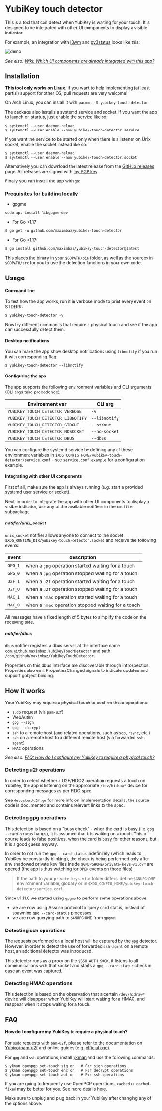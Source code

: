 # YubiKey touch detector

This is a tool that can detect when YubiKey is waiting for your touch. It is designed to be integrated with other UI components to display a visible indicator.

For example, an integration with [i3wm](https://i3wm.org/) and [py3status](https://github.com/ultrabug/py3status) looks like this:

![demo](https://user-images.githubusercontent.com/1177900/46533233-2bcf5580-c8a4-11e8-99e7-1418e89615f5.gif)

_See also: [Wiki: Which UI components are already integrated with this app?](https://github.com/maximbaz/yubikey-touch-detector/wiki)_

## Installation

**This tool only works on Linux**. If you want to help implementing (at least partial) support for other OS, pull requests are very welcome!

On Arch Linux, you can install it with `pacman -S yubikey-touch-detector`

The package also installs a systemd service and socket. If you want the app to launch on startup, just enable the service like so:

```
$ systemctl --user daemon-reload
$ systemctl --user enable --now yubikey-touch-detector.service
```

If you want the service to be started only when there is a listener on Unix socket, enable the socket instead like so:

```
$ systemctl --user daemon-reload
$ systemctl --user enable --now yubikey-touch-detector.socket
```

Alternatively you can download the latest release from the [GitHub releases](https://github.com/maximbaz/yubikey-touch-detector/releases) page. All releases are signed with [my PGP key](https://keybase.io/maximbaz).

Finally you can install the app with `go`:

### Prequisites for building locally

- gpgme

```
sudo apt install libgpgme-dev
```

- For Go <1.17

```
$ go get -u github.com/maximbaz/yubikey-touch-detector
```

- For [Go >1.17](https://go.dev/doc/go-get-install-deprecation):

```
$ go install github.com/maximbaz/yubikey-touch-detector@latest
```

This places the binary in your `$GOPATH/bin` folder, as well as the sources in `$GOPATH/src` for you to use the detection functions in your own code.

## Usage

#### Command line

To test how the app works, run it in verbose mode to print every event on STDERR:

```
$ yubikey-touch-detector -v
```

Now try different commands that require a physical touch and see if the app can successfully detect them.

#### Desktop notifications

You can make the app show desktop notifications using `libnotify` if you run it with corresponding flag:

```
$ yubikey-touch-detector --libnotify
```

#### Configuring the app

The app supports the following environment variables and CLI arguments (CLI args take precedence):

| Environment var                    | CLI arg       |
| ---------------------------------- | ------------- |
| `YUBIKEY_TOUCH_DETECTOR_VERBOSE`   | `-v`          |
| `YUBIKEY_TOUCH_DETECTOR_LIBNOTIFY` | `--libnotify` |
| `YUBIKEY_TOUCH_DETECTOR_STDOUT`    | `--stdout`    |
| `YUBIKEY_TOUCH_DETECTOR_NOSOCKET`  | `--no-socket` |
| `YUBIKEY_TOUCH_DETECTOR_DBUS`      | `--dbus`      |

You can configure the systemd service by defining any of these environment variables in `$XDG_CONFIG_HOME/yubikey-touch-detector/service.conf` - see `service.conf.example` for a configuration example.

#### Integrating with other UI components

First of all, make sure the app is always running (e.g. start a provided systemd user service or socket).

Next, in order to integrate the app with other UI components to display a visible indicator, use any of the available notifiers in the `notifier` subpackage.

##### notifier/unix_socket

`unix_socket` notifier allows anyone to connect to the socket `$XDG_RUNTIME_DIR/yubikey-touch-detector.socket` and receive the following events:

| event   | description                                         |
| ------- | --------------------------------------------------- |
| `GPG_1` | when a `gpg` operation started waiting for a touch  |
| `GPG_0` | when a `gpg` operation stopped waiting for a touch  |
| `U2F_1` | when a `u2f` operation started waiting for a touch  |
| `U2F_0` | when a `u2f` operation stopped waiting for a touch  |
| `MAC_1` | when a `hmac` operation started waiting for a touch |
| `MAC_0` | when a `hmac` operation stopped waiting for a touch |

All messages have a fixed length of 5 bytes to simplify the code on the receiving side.

##### notifier/dbus

`dbus` notifier registers a dbus server at the interface name `com.github.maximbaz.YubikeyTouchDetector` and path `/com/github/maximbaz/YubikeyTouchDetector`.

Properties on this dbus interface are discoverable through introspection. Properties also emit PropertiesChanged signals to indicate updates and support gobject binding.

## How it works

Your YubiKey may require a physical touch to confirm these operations:

- `sudo` request (via `pam-u2f`)
- [WebAuthn](https://webauthn.io/)
- `gpg --sign`
- `gpg --decrypt`
- `ssh` to a remote host (and related operations, such as `scp`, `rsync`, etc.)
- `ssh` on a remote host to a different remote host (via forwarded `ssh-agent`)
- `HMAC` operations

_See also: [FAQ: How do I configure my YubiKey to require a physical touch?](#faq-configure-yubikey-require-touch)_

### Detecting u2f operations

In order to detect whether a U2F/FIDO2 operation requests a touch on YubiKey, the app is listening on the appropriate `/dev/hidraw*` device for corresponding messages as per FIDO spec.

See `detector/u2f.go` for more info on implementation details, the source code is documented and contains relevant links to the spec.

### Detecting gpg operations

This detection is based on a "busy check" - when the card is busy (i.e. `gpg --card-status` hangs), it is assumed that it is waiting on a touch. This of course leads to false positives, when the card is busy for other reasons, but it is a good guess anyway.

In order to not run the `gpg --card-status` indefinitely (which leads to YubiKey be constantly blinking), the check is being performed only after any shadowed private key files inside `$GNUPGHOME/private-keys-v1.d/*` are opened (the app is thus watching for `OPEN` events on those files).

> If the path to your `private-keys-v1.d` folder differs, define `$GNUPGHOME` environment variable, globally or in `$XDG_CONFIG_HOME/yubikey-touch-detector/service.conf`.

Since v1.11.0 we started using `gpgme` to perform some operations above:

- we are now using Assuan protocol to query card status, instead of spawning `gpg --card-status` processes.
- we are now querying path to `$GNUPGHOME` from `gpgme`.

### Detecting ssh operations

The requests performed on a local host will be captured by the `gpg` detector. However, in order to detect the use of forwarded `ssh-agent` on a remote host, an additional detector was introduced.

This detector runs as a proxy on the `$SSH_AUTH_SOCK`, it listens to all communications with that socket and starts a `gpg --card-status` check in case an event was captured.

### Detecting HMAC operations

This detection is based on the observation that a certain `/dev/hidraw*` device will disappear when YubiKey will start waiting for a HMAC, and reappear when it stops waiting for a touch.

## FAQ

<a name="faq-configure-yubikey-require-touch"></a>

#### How do I configure my YubiKey to require a physical touch?

For `sudo` requests with `pam-u2f`, please refer to the documentation on [Yubico/pam-u2f](https://github.com/Yubico/pam-u2f) and online guides (e.g. [official one](https://support.yubico.com/support/solutions/articles/15000011356-ubuntu-linux-login-guide-u2f)).

For `gpg` and `ssh` operations, install [ykman](https://github.com/Yubico/yubikey-manager) and use the following commands:

```
$ ykman openpgp set-touch sig on   # For sign operations
$ ykman openpgp set-touch enc on   # For decrypt operations
$ ykman openpgp set-touch aut on   # For ssh operations
```

If you are going to frequently use OpenPGP operations, `cached` or `cached-fixed` may be better for you. See more details [here](https://github.com/drduh/YubiKey-Guide#require-touch).

Make sure to unplug and plug back in your YubiKey after changing any of the options above.

